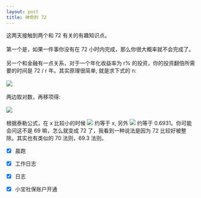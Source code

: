 ```yaml
---
layout: post
title: 神奇的 72
---
```

这两天接触到两个和 72 有关的有趣知识点。<br />
<br />第一个是，如果一件事你没有在 72 小时内完成，那么你很大概率就不会完成了。<br />
<br />另一个和金融有一点关系，对于一个年化收益率为 r% 的投资，你的投资翻倍所需要的时间是 72 / r 年。其实原理很简单, 就是求下式的 n:<br />
<br />![](https://cdn.nlark.com/yuque/__latex/15732a742739c679b86b5a4ea7abea0a.svg#card=math&code=%281%2Br%5C%25%29%5En%20%3D%202&height=18&width=91)<br />
<br />两边取对数，再移项得:<br />
<br />![](https://cdn.nlark.com/yuque/__latex/247b7c61484f0637e0960c4e2c0be7ef.svg#card=math&code=n%20%3D%20%5Cfrac%7Bln2%7D%7Bln%281%2Br%5C%25%29%7D&height=39&width=104)<br />
<br />根据泰勒公式，在 x 比较小的时候 ![](https://cdn.nlark.com/yuque/__latex/5470aa2ddc1460ca7b4fe0322fd09532.svg#card=math&code=ln%281%2Bx%29&height=18&width=59) 约等于 x, 另外 ![](https://cdn.nlark.com/yuque/__latex/2750d1cc98b49e9710b8ea7ed76c2f54.svg#card=math&code=ln2&height=13&width=20) 约等于 0.6931。你可能会问这不是 69 嘛，怎么就变成 72 了，我看到一种说法是因为 72 比较好被整除。其实也有类似的 70 法则，69.3 法则。<br />

- [x] 晨跑
- [x] 工作日志
- [x] 日志
- [x] 小宝社保账户开通

